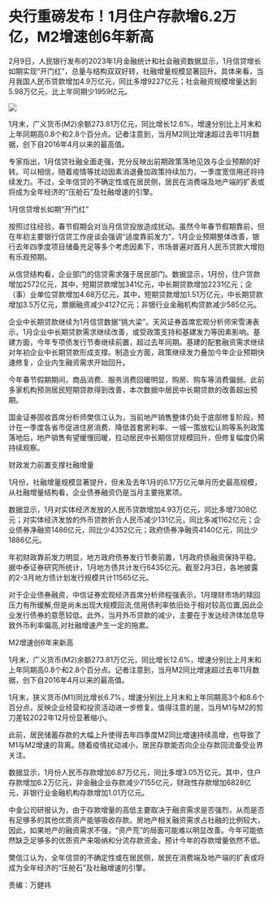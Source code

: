 # 央行重磅发布！1月住户存款增6.2万亿，M2增速创6年新高

2月9日，人民银行发布的2023年1月金融统计和社会融资数据显示，1月信贷增长如期实现“开门红”，总量与结构双双好转，社融增量规模显著回升。具体来看，当月我国人民币贷款增加4.9万亿元，同比多增9227亿元；社会融资规模增量达到5.98万亿元，比上年同期少1959亿元。

![](https://inews.gtimg.com/newsapp_bt/0/15656414854/1000)

1月末，广义货币(M2)余额273.81万亿元，同比增长12.6%，增速分别比上月末和上年同期高0.8个和2.8个百分点。记者注意到，当月M2同比增速超过去年11月数据，创下自2016年4月以来的最高值。

专家指出，1月信贷社融全面走强，充分反映出前期政策落地见效与企业预期的好转。可以相信，随着疫情等扰动因素消退叠加政策持续加力，一季度宽信用还将持续发力。不过，全年信贷的不确定性或在居民侧，居民在消费端及地产端的扩表或将成为全年经济的“压舱石”及社融增速的引擎。

1月信贷增长如期“开门红”

按照过往经验，春节假期会对当月信贷投放造成扰动。虽然今年春节假期靠前，但在年初主要银行信贷工作座谈会强调“适度靠前发力”，1月企业预期整体改善，银行去年四季度项目储备充足等多个考虑因素下，市场普遍对首月人民币贷款大增抱有乐观预期。

从信贷结构看，企业部门的信贷需求强于居民部门。数据显示，1月份，住户贷款增加2572亿元，其中，短期贷款增加341亿元，中长期贷款增加2231亿元；企（事）业单位贷款增加4.68万亿元，其中，短期贷款增加1.51万亿元，中长期贷款增加3.5万亿元，票据融资减少4127亿元；非银行业金融机构贷款减少585亿元。

企业中长期贷款继续为1月信贷数据“挑大梁”。天风证券首席宏观分析师宋雪涛表示，1月企业中长期贷款需求继续改善，或受政策支持和基建发力等因素影响。基建方面，今年专项债发行节奏继续前置，超过去年同期。基建的配套融资需求继续对年初企业中长期贷款形成支撑。制造业方面，政策继续发力叠加今年企业预期快速修复，企业内生融资需求开始回升。

今年春节假期期间，商品消费、服务消费回暖明显，购房、购车等消费偏弱。此前多家机构预测居民短期贷款得到改善，本次数据中居民中长期贷款的改善超出预期。

国金证券固收首席分析师樊信江认为，当前地产销售整体仍处于底部修复阶段，预计在一季度各省市促进住房消费、降低首套房利率、一城一策放松认购等系列政策落地后，地产销售有望缓慢回暖，拉动居民中长期信贷规模回升，但修复幅度仍需持续观察。

财政发力前置支撑社融增量

1月份，社融增量规模显著提升，但未及去年1月的6.17万亿元单月历史最高规模，从社融增量结构看，企业债券融资仍是当月主要拖累项。

数据显示，1月对实体经济发放的人民币贷款增加4.93万亿元，同比多增7308亿元；对实体经济发放的外币贷款折合人民币减少131亿元，同比多减1162亿元；企业债券净融资1486亿元，同比少4352亿元；政府债券净融资4140亿元，同比少1886亿元。

年初财政靠前发力明显，地方政府债券发行节奏前置，1月政府债融资保持平稳。据中泰证券研究所统计，1月地方债共计发行6435亿元。截至2月3日，各地披露的2-3月地方债计划发行规模共计11565亿元。

对于企业债券融资，中信证券宏观经济首席分析师程强表示，1月理财市场的赎回压力有所缓解,但是尚未出现大规模回流,信用债利率依旧处于相对较高位置,因此企业发行债券的意愿较低。此外，当月外币贷款的减少，主要在于发达经济体加息导致外币利率偏高,对社融增速产生一定的拖累。

M2增速创6年来新高

1月末，广义货币(M2)余额273.81万亿元，同比增长12.6%，增速分别比上月末和上年同期高0.8个和2.8个百分点。记者注意到，当月M2同比增速超过去年11月数据，创下自2016年4月以来的最高值。

1月末，狭义货币(M1)同比增长6.7%，增速分别比上月末和上年同期高3个和8.6个百分点，反映企业经营和投资活动进一步修复。值得注意的是，当月M1与M2的剪刀差较2022年12月份显著缩小。

此前，居民储蓄存款的大幅上升使得去年四季度M2同比增速持续高增，也导致了M1与M2增速的背离。随着疫情扰动减小，居民存款能否向企业存款回流备受业界关注。

数据显示，1月份人民币存款增加6.87万亿元，同比多增3.05万亿元。其中，住户存款增加6.2万亿元，非金融企业存款减少7155亿元，财政性存款增加6828亿元，非银行业金融机构存款增加1.01万亿元。

中金公司研报认为，由于存款增量的高低主要取决于融资需求是否强烈，从而是否有足够多的其他优质资产能够吸收存款。房地产相关融资需求占社融的比例较大，因此，如果地产的融资需求不强，“资产荒”的局面可能难以明显改善。今年可能依然缺乏足够多的优质资产来吸纳和分流存款资金。预计今年的存款增量依然不低。

樊信江认为，全年信贷的不确定性或在居民侧，居民在消费端及地产端的扩表或将成为全年经济的“压舱石”及社融增速的引擎。

责编：万健祎

